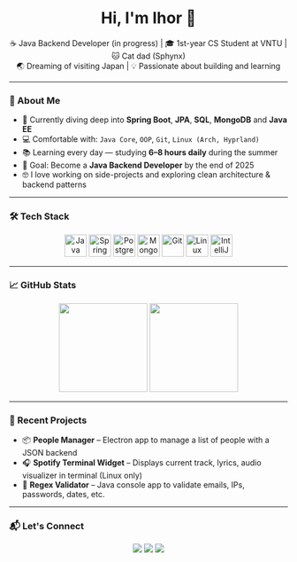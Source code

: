 <h1 align="center">Hi, I'm Ihor 👋</h1>

<p align="center">
  ☕ Java Backend Developer (in progress) | 🎓 1st-year CS Student at VNTU | 🐱 Cat dad (Sphynx) <br>
  🌏 Dreaming of visiting Japan | 💡 Passionate about building and learning
</p>

---

### 🧠 About Me

- 🔭 Currently diving deep into **Spring Boot**, **JPA**, **SQL**, **MongoDB** and **Java EE**
- 💻 Comfortable with: `Java Core`, `OOP`, `Git`, `Linux (Arch, Hyprland)`
- 📚 Learning every day — studying **6–8 hours daily** during the summer
- 🎯 Goal: Become a **Java Backend Developer** by the end of 2025
- 🤓 I love working on side-projects and exploring clean architecture & backend patterns

---

### 🛠️ Tech Stack

<p align="center">
  <img src="https://cdn.jsdelivr.net/gh/devicons/devicon/icons/java/java-original.svg" height="40" alt="Java"/>
  <img src="https://cdn.jsdelivr.net/gh/devicons/devicon/icons/spring/spring-original.svg" height="40" alt="Spring"/>
  <img src="https://cdn.jsdelivr.net/gh/devicons/devicon/icons/postgresql/postgresql-original.svg" height="40" alt="PostgreSQL"/>
  <img src="https://cdn.jsdelivr.net/gh/devicons/devicon/icons/mongodb/mongodb-original.svg" height="40" alt="MongoDB"/>
  <img src="https://cdn.jsdelivr.net/gh/devicons/devicon/icons/git/git-original.svg" height="40" alt="Git"/>
  <img src="https://cdn.jsdelivr.net/gh/devicons/devicon/icons/linux/linux-original.svg" height="40" alt="Linux"/>
  <img src="https://cdn.jsdelivr.net/gh/devicons/devicon/icons/intellij/intellij-original.svg" height="40" alt="IntelliJ"/>
</p>

---

### 📈 GitHub Stats

<p align="center">
  <img src="https://github-readme-stats.vercel.app/api?username=Gerald20001&show_icons=true&theme=tokyonight&hide=issues&count_private=true" height="160"/>
  <img src="https://github-readme-stats.vercel.app/api/top-langs/?username=Gerald20001&layout=compact&theme=tokyonight&hide=html" height="160"/>
</p>

---

### 🚀 Recent Projects

- 📦 **People Manager** – Electron app to manage a list of people with a JSON backend  
- 🎧 **Spotify Terminal Widget** – Displays current track, lyrics, audio visualizer in terminal (Linux only)  
- 🧠 **Regex Validator** – Java console app to validate emails, IPs, passwords, dates, etc.

---

### 📬 Let's Connect

<p align="center">
  <a href="mailto:igorslobodan05@gmail.com"><img src="https://img.shields.io/badge/email-igorslobodan05@gmail.com-red?style=for-the-badge&logo=gmail&logoColor=white"/></a>
  <a href="https://t.me/griff1th"><img src="https://img.shields.io/badge/Telegram-@WhoreInTheShell-2CA5E0?style=for-the-badge&logo=telegram&logoColor=white"/></a>
  <a href="https://www.linkedin.com/in/your-linkedin"><img src="https://img.shields.io/badge/LinkedIn-View_Profile-blue?style=for-the-badge&logo=linkedin&logoColor=white"/></a>
</p>
